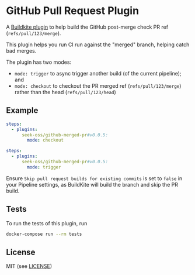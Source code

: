 # GitHub Pull Request Plugin

A [Buildkite plugin](https://buildkite.com/docs/agent/v3/plugins) to help build the GitHub post-merge check PR ref (`refs/pull/123/merge`).

This plugin helps you run CI run against the "merged" branch, helping catch bad merges.

The plugin has two modes:
  - `mode: trigger` to async trigger another build (of the current pipeline); and
  - `mode: checkout` to checkout the PR merged ref (`refs/pull/123/merge`) rather than the head (`refs/pull/123/head`)

## Example

```yml
steps:
  - plugins:
      seek-oss/github-merged-pr#v0.0.5:
        mode: checkout
```

```yml
steps:
  - plugins:
      seek-oss/github-merged-pr#v0.0.5:
        mode: trigger
```

Ensure `Skip pull request builds for existing commits` is set to `false` in your Pipeline settings, as BuildKite will build the branch and skip the PR build.

## Tests

To run the tests of this plugin, run
```sh
docker-compose run --rm tests
```

## License

MIT (see [LICENSE](LICENSE))
